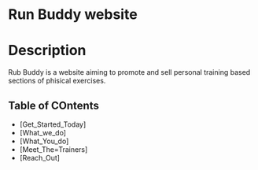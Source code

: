 # Run Buddy website

# Description

Rub Buddy is a website aiming to promote and sell personal training based sections of phisical exercises.

## Table of COntents
- [Get_Started_Today]
- [What_we_do] 
- [What_You_do]
- [Meet_The=Trainers]
- [Reach_Out]
